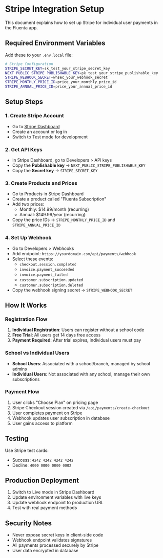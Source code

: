 # Stripe Integration Setup

This document explains how to set up Stripe for individual user payments in the Fluenta app.

## Required Environment Variables

Add these to your `.env.local` file:

```bash
# Stripe Configuration
STRIPE_SECRET_KEY=sk_test_your_stripe_secret_key
NEXT_PUBLIC_STRIPE_PUBLISHABLE_KEY=pk_test_your_stripe_publishable_key
STRIPE_WEBHOOK_SECRET=whsec_your_webhook_secret
STRIPE_MONTHLY_PRICE_ID=price_your_monthly_price_id
STRIPE_ANNUAL_PRICE_ID=price_your_annual_price_id
```

## Setup Steps

### 1. Create Stripe Account

- Go to [Stripe Dashboard](https://dashboard.stripe.com)
- Create an account or log in
- Switch to Test mode for development

### 2. Get API Keys

- In Stripe Dashboard, go to Developers > API keys
- Copy the **Publishable key** → `NEXT_PUBLIC_STRIPE_PUBLISHABLE_KEY`
- Copy the **Secret key** → `STRIPE_SECRET_KEY`

### 3. Create Products and Prices

- Go to Products in Stripe Dashboard
- Create a product called "Fluenta Subscription"
- Add two prices:
  - Monthly: $14.99/month (recurring)
  - Annual: $149.99/year (recurring)
- Copy the price IDs → `STRIPE_MONTHLY_PRICE_ID` and `STRIPE_ANNUAL_PRICE_ID`

### 4. Set Up Webhook

- Go to Developers > Webhooks
- Add endpoint: `https://yourdomain.com/api/payments/webhook`
- Select these events:
  - `checkout.session.completed`
  - `invoice.payment_succeeded`
  - `invoice.payment_failed`
  - `customer.subscription.updated`
  - `customer.subscription.deleted`
- Copy the webhook signing secret → `STRIPE_WEBHOOK_SECRET`

## How It Works

### Registration Flow

1. **Individual Registration**: Users can register without a school code
2. **Free Trial**: All users get 14 days free access
3. **Payment Required**: After trial expires, individual users must pay

### School vs Individual Users

- **School Users**: Associated with a school/branch, managed by school admins
- **Individual Users**: Not associated with any school, manage their own subscriptions

### Payment Flow

1. User clicks "Choose Plan" on pricing page
2. Stripe Checkout session created via `/api/payments/create-checkout`
3. User completes payment on Stripe
4. Webhook updates user subscription in database
5. User gains access to platform

## Testing

Use Stripe test cards:

- Success: `4242 4242 4242 4242`
- Decline: `4000 0000 0000 0002`

## Production Deployment

1. Switch to Live mode in Stripe Dashboard
2. Update environment variables with live keys
3. Update webhook endpoint to production URL
4. Test with real payment methods

## Security Notes

- Never expose secret keys in client-side code
- Webhook endpoint validates signatures
- All payments processed securely by Stripe
- User data encrypted in database
